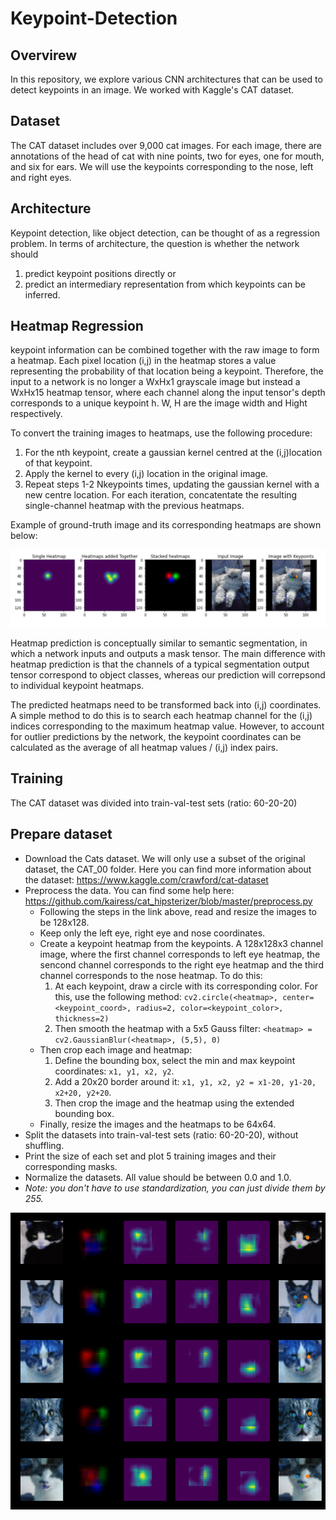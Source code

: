 # Keypoint-Detection

## Overvirew 
In this repository, we explore various CNN architectures that can be used to detect keypoints in an image. We worked with Kaggle's CAT dataset.

## Dataset

The CAT dataset includes over 9,000 cat images. For each image, there are annotations of the head of cat with nine points, two for eyes, one for mouth, and six for ears. We will use the keypoints corresponding to the nose, left and right eyes.

## Architecture

Keypoint detection, like object detection, can be thought of as a regression problem. In terms of architecture, the question is whether the network should 
1) predict keypoint positions directly or 
2) predict an intermediary representation from which keypoints can be inferred.

## Heatmap Regression
keypoint information can be combined together with the raw image to form a heatmap. Each pixel location (i,j) in the heatmap stores a value representing the probability of that location being a keypoint. Therefore, the input to a network is no longer a WxHx1 grayscale image but instead a WxHx15 heatmap tensor, where each channel along the input tensor's depth corresponds to a unique keypoint h. W, H are the image width and Hight respectively.

To convert the training images to heatmaps, use the following procedure:

1) For the nth keypoint, create a gaussian kernel centred at the (i,j)location of that keypoint.
2) Apply the kernel to every (i,j) location in the original image.
3) Repeat steps 1-2 Nkeypoints times, updating the gaussian kernel with a new centre location. For each iteration, concatentate the resulting single-channel heatmap with the previous heatmaps.

Example of ground-truth image and its corresponding heatmaps are shown below:


![plot](https://github.com/SaraFattouh/Keypoint-Detection/blob/main/Heatmap%20sample.png)

Heatmap prediction is conceptually similar to semantic segmentation, in which a network inputs and outputs a mask tensor. The main difference with heatmap prediction is that the channels of a typical segmentation output tensor correspond to object classes, whereas our prediction will correpsond to individual keypoint heatmaps.

The predicted heatmaps need to be transformed back into (i,j) coordinates. A simple method to do this is to search each heatmap channel for the (i,j) indices corresponding to the maximum heatmap value. However, to account for outlier predictions by the network, the keypoint coordinates can be calculated as the  average of all heatmap values / (i,j) index pairs.

## Training
The CAT dataset was divided into train-val-test sets (ratio: 60-20-20)

## Prepare dataset

* Download the Cats dataset. We will only use a subset of the original dataset, the CAT_00 folder. Here you can find more information about the dataset: https://www.kaggle.com/crawford/cat-dataset
* Preprocess the data. You can find some help here: https://github.com/kairess/cat_hipsterizer/blob/master/preprocess.py
  * Following the steps in the link above, read and resize the images to be 128x128.
  * Keep only the left eye, right eye and nose coordinates.
  * Create a keypoint heatmap from the keypoints. A 128x128x3 channel image, where the first channel corresponds to left eye heatmap, the sencond channel corresponds to the right eye heatmap and the third channel corresponds to the nose heatmap. To do this:
    1. At each keypoint, draw a circle with its corresponding color. For this, use the following method: `cv2.circle(<heatmap>, center=<keypoint_coord>, radius=2, color=<keypoint_color>, thickness=2)`
    2. Then smooth the heatmap with a 5x5 Gauss filter: `<heatmap> = cv2.GaussianBlur(<heatmap>, (5,5), 0)` 
  * Then crop each image and heatmap:
    1. Define the bounding box, select the min and max keypoint coordinates: `x1, y1, x2, y2`.
    2. Add a 20x20 border around it: `x1, y1, x2, y2 = x1-20, y1-20, x2+20, y2+20`.
    3. Then crop the image and the heatmap using the extended bounding box.  
  * Finally, resize the images and the heatmaps to be 64x64.
* Split the datasets into train-val-test sets (ratio: 60-20-20), without shuffling.
* Print the size of each set and plot 5 training images and their corresponding masks.
* Normalize the datasets. All value should be between 0.0 and 1.0. 
* *Note: you don't have to use standardization, you can just divide them by 255.*



![plot](https://github.com/SaraFattouh/Keypoint-Detection/blob/main/Keypoint%20Detection.png)
